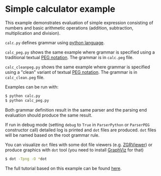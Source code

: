 # Simple calculator example

This example demonstrates evaluation of simple expression consisting of numbers
and basic arithmetic operations (addition, subtraction, multiplication and
division).

`calc.py` defines grammar using [python
language](http://igordejanovic.net/Arpeggio/grammars/#grammars-written-in-python).

`calc_peg.py` shows the same example where grammar is specified using a
traditional textual [PEG
notation](http://igordejanovic.net/Arpeggio/grammars/#grammars-written-in-peg-notations).
The grammar is in `calc.peg` file.

`calc_cleanpeg.py` shows the same example where grammar is specified using a
"clean" variant of textual [PEG
notation](http://igordejanovic.net/Arpeggio/grammars/#grammars-written-in-peg-notations).
The grammar is in `calc_clean.peg` file.


Examples can be run with:

```bash
$ python calc.py
$ python calc_peg.py
```

Both grammar definition result in the same parser and the parsing end evaluation 
should produce the same result.

If run in debug mode (setting `debug` to `True` in `ParserPython` or `ParserPEG`
constructor call) detailed log is printed and `dot` files are produced.
`dot` files will be named based on the root grammar rule.

You can visualize `dot` files with some dot file viewers (e.g.
[ZGRViewer](http://zvtm.sourceforge.net/zgrviewer.html)) or produce graphics
with `dot` tool (you need to install [GraphViz](http://www.graphviz.org/) for that)

```bash
$ dot -Tpng -O *dot
```

The full tutorial based on this example can be found
[here](http://igordejanovic.net/Arpeggio/tutorials/calc/).

